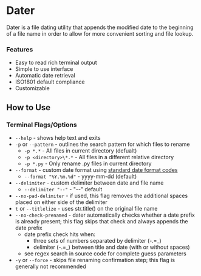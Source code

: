 Dater
=================================

Dater is a file dating utility that appends the modified date to the beginning of a file name in order to allow for more
convenient sorting and file lookup.

### Features ###

- Easy to read rich terminal output
- Simple to use interface
- Automatic date retrieval
- ISO1801 default compliance
- Customizable

## How to Use ##

### Terminal Flags/Options ###

- `--help` - shows help text and exits
- `-p` or `--pattern` - outlines the search pattern for which files to rename
  - `-p *.*` - All files in current directory (defualt)
  - `-p <directory>\*.*` - All files in a different relative directory
  - `-p *.py` - Only rename .py files in current directory
- `--format` - custom date format using [standard date format codes](https://docs.python.org/3.12/library/datetime.html#strftime-strptime-behavior)
  - `--format "%Y.%m.%d"` - yyyy-mm-dd (default)
- `--delimiter` - custom delimiter between date and file name
  - `--delimiter "--"` - "--" default
- `--no-pad-delimiter` - if used, this flag removes the additional spaces placed on either side of the delimiter
- `t` or `--titlelize` - uses str.title() on the original file name
- `--no-check-prenamed` - dater automatically checks whether a date prefix is already present; this flag skips that check and always appends the date prefix
  - date prefix check hits when:
    - three sets of numbers separated by delimiter (-.=_)
    - delimiter (-.=_) between title and date (with or without spaces)
  - see regex search in source code for complete guess parameters
- `-y` or `--force` - skips file renaming confirmation step; this flag is generally not recommended

